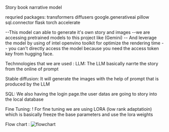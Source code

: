 Story book narrative model

requried packages:
        transformers
        diffusers
        google.generativeai
        pillow
        sql.connector
        flask
        torch
        accelerate

--This model can able to generate it's own story and images 
--we are accessing pretrained models to this project like (Gemini)
-- And  leverage the model by using of intel openvino toolkit for optimize the rendering time
-- you can't directly access the model because you need the access token key from hugging face.


Technnologies that we are used :
  LLM:
    The LLM basically narrte the story from the online of prompt

  Stable diffusion:
    It will generate the images with the help of prompt that is produced by the LLM

  SQL:
    We also having the login page.the user datas are going to story into the local database


  Fine Tuning:
    ! For fine tuning we are using LORA (low rank adaptatioin) which is basically freeze the base parameters and  use the lora weights


  Flow chart :
  ![flowchart](https://github.com/user-attachments/assets/5db35a84-337e-444a-b36b-9e2ddfab1dc0)

  
